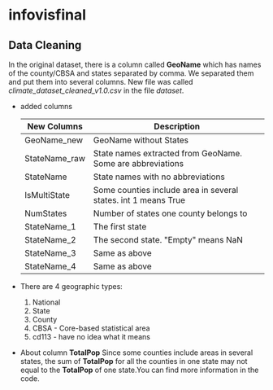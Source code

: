 # infovisfinal

## Data Cleaning
In the original dataset, there is a column called __GeoName__ which has names of the county/CBSA and states separated by comma. We separated them and put them into several columns.
New file was called _climate_dataset_cleaned_v1.0.csv_ in the file _dataset_.
* added columns

    | New Columns | Description |
    | --- | ---- |
    | GeoName_new | GeoName without States |
    | StateName_raw | State names extracted from GeoName. Some are abbreviations |
    | StateName | State names with no abbreviations |
    | IsMultiState | Some counties include area in several states. int 1 means True |
    | NumStates | Number of states one county belongs to |
    | StateName_1 | The first state |
    | StateName_2 | The second state. "Empty" means NaN |
    | StateName_3 | Same as above |
    | StateName_4 | Same as above | 
* There are 4 geographic types:
  1. National
  2. State
  3. County
  4. CBSA - Core-based statistical area
  5. cd113 - have no idea what it means
* About column  __TotalPop__
  Since some counties include areas in several states, the sum of __TotalPop__ for all the counties in one state may not equal to the __TotalPop__ of one state.You can find more information in the code.


